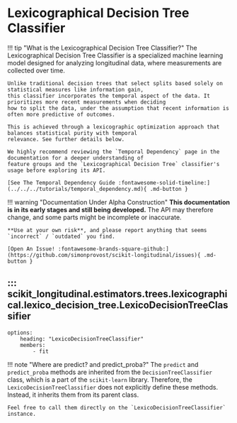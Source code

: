 # Lexicographical Decision Tree Classifier

!!! tip "What is the Lexicographical Decision Tree Classifier?"
    The Lexicographical Decision Tree Classifier is a specialized machine learning model designed for 
    analyzing longitudinal data, where measurements are collected over time. 

    Unlike traditional decision trees that select splits based solely on statistical measures like information gain, 
    this classifier incorporates the temporal aspect of the data. It prioritizes more recent measurements when deciding
    how to split the data, under the assumption that recent information is often more predictive of outcomes. 

    This is achieved through a lexicographic optimization approach that balances statistical purity with temporal 
    relevance. See further details below.

    We highly recommend reviewing the `Temporal Dependency` page in the documentation for a deeper understanding of 
    feature groups and the `Lexicographical Decision Tree` classifier's usage before exploring its API.

    [See The Temporal Dependency Guide :fontawesome-solid-timeline:](../../../tutorials/temporal_dependency.md){ .md-button }

!!! warning "Documentation Under Alpha Construction"
    **This documentation is in its early stages and still being developed.** The API may therefore change, and some parts
    might be incomplete or inaccurate.

    **Use at your own risk**, and please report anything that seems `incorrect` / `outdated` you find.

    [Open An Issue! :fontawesome-brands-square-github:](https://github.com/simonprovost/scikit-longitudinal/issues){ .md-button }

## ::: scikit_longitudinal.estimators.trees.lexicographical.lexico_decision_tree.LexicoDecisionTreeClassifier
    options:
        heading: "LexicoDecisionTreeClassifier"
        members:
            - fit

!!! note "Where are predict? and predict_proba?"
    The `predict` and `predict_proba` methods are inherited from the `DecisionTreeClassifier` class, which is a part of the `scikit-learn` library.
    Therefore, the `LexicoDecisionTreeClassifier` does not explicitly define these methods. Instead, it inherits them from its parent class.

    Feel free to call them directly on the `LexicoDecisionTreeClassifier` instance.